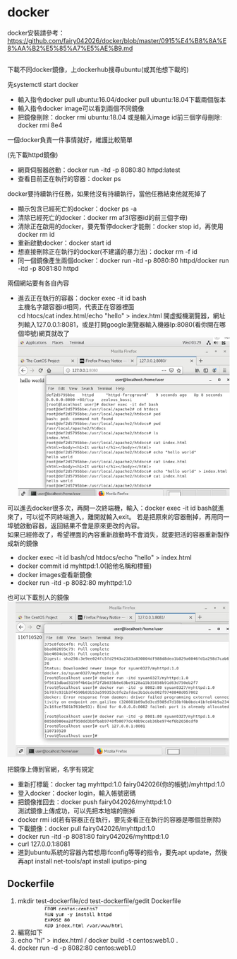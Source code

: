# docker  

docker安裝請參考：https://github.com/fairy042026/docker/blob/master/0915%E4%B8%8A%E8%AA%B2%E5%85%A7%E5%AE%B9.md  
## 

下載不同docker鏡像，上dockerhub搜尋ubuntu(或其他想下載的)    
  
先systemctl start docker  
* 輸入指令docker pull ubuntu:16.04/docker pull ubuntu:18.04下載兩個版本  
* 輸入指令docker image可以看到兩個不同鏡像  
* 把鏡像刪除：docker rmi ubuntu:18.04 或是輸入image id前三個字母刪除: docker rmi 8e4  
  
一個docker負責一件事情就好，維護比較簡單  
    
(先下載httpd鏡像)  
* 網頁伺服器啟動：docker run -itd -p 8080:80 httpd:latest  
* 查看目前正在執行的容器：docker ps  
    
docker要持續執行任務，如果他沒有持續執行，當他任務結束他就死掉了  
    
* 顯示包含已經死亡的docker：docker ps -a  
* 清除已經死亡的docker：docker rm af3(容器id的前三個字母)  
* 清除正在啟用的docker，要先暫停docker才能刪：docker stop id，再使用docker rm id  
* 重新啟動docker：docker start id  
* 想直接刪除正在執行的docker(不建議的暴力法)：docker rm -f id  
* 同一個鏡像產生兩個docker：docker run -itd -p 8080:80 httpd/docker run -itd -p 8081:80 httpd  
  
兩個網站要有各自內容  
* 進去正在執行的容器：docker exec -it id bash  
主機名字跟容器id相同，代表正在容器裡面    
cd htocs/cat index.html/echo "hello" > index.html
開虛擬機瀏覽器，網址列輸入127.0.0.1:8081，或是打開google瀏覽器輸入機器Ip:8080(看你開在哪個埠號)網頁就改了  
![image](https://github.com/fairy042026/109-linux-/blob/main/0330%E4%B8%8A%E8%AA%B2%E5%85%A7%E5%AE%B9/photo_2021-03-30_19-31-32.jpg)  
  
可以進去docker很多次，再開一次終端機，輸入：docker exec -it id bash就進來了，可以從不同終端進入，離開就輸入exit。
若是把原來的容器刪掉，再用同一埠號啟動容器，返回結果不會是原來更改的內容。  
如果已經修改了，希望裡面的內容重新啟動時不會消失，就要把活的容器重新製作成新的鏡像  
* docker exec -it id bash/cd htdocs/echo "hello" > index.html
* docker commit id myhttpd:1.0(給他名稱和標籤)  
* docker images查看新鏡像  
* docker run -itd -p 8082:80 myhttpd:1.0  
  
也可以下載別人的鏡像  
![image](https://github.com/fairy042026/109-linux-/blob/main/0330%E4%B8%8A%E8%AA%B2%E5%85%A7%E5%AE%B9/photo_2021-03-30_20-13-20.jpg)  
  
把鏡像上傳到官網，名字有規定  
* 重新打標籤：docker tag myhttpd:1.0 fairy042026(你的帳號)/myhttpd:1.0  
* 登入docker：docker login，輸入帳號密碼  
* 把鏡像推回去：docker push fairy042026/myhttpd:1.0  
測試鏡像上傳成功，可以先把本地端的刪掉  
* docker rmi id(若有容器正在執行，要先查看正在執行的容器是哪個並刪除)  
* 下載鏡像：docker pull fairy042026/myhttpd:1.0  
* docker run -itd -p 8081:80 fairy042026/myhttpd:1.0  
* curl 127.0.0.1:8081
* 進到ubuntu系統的容器內若想用ifconfig等等的指令，要先apt update，然後再apt install net-tools/apt install iputips-ping
  
## Dockerfile  
1. mkdir test-dockerfile/cd test-dockerfile/gedit Dockerfile  
2. 編寫如下 
![image](https://github.com/fairy042026/109-linux-/blob/main/0330%E4%B8%8A%E8%AA%B2%E5%85%A7%E5%AE%B9/03301.PNG)  
3. echo "hi" > index.html / docker build -t centos:web1.0 .
4. docker run -d -p 8082:80 centos:web1.0

